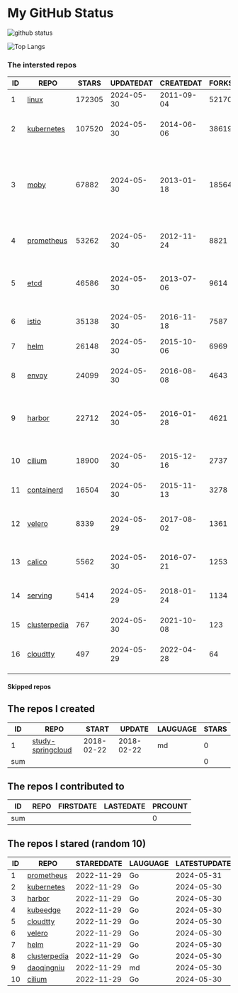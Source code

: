 # My GitHub Status

<img src="https://github-readme-stats-1.yihong0618.vercel.app/api?username=daoqingniu&show_icons=true&&&hide_title=true&count_private=true" alt="github status" />

![Top Langs](https://github-readme-stats-1.yihong0618.vercel.app/api/top-langs/?username=daoqingniu&layout=compact)

<!--START_SECTION:github_repos-->
### The intersted repos
| ID |                              REPO                               | STARS  | UPDATEDAT  | CREATEDAT  | FORKSCOUNT |                                                DESCRIPTIONS                                                |
|----|-----------------------------------------------------------------|--------|------------|------------|------------|------------------------------------------------------------------------------------------------------------|
|  1 | [linux](https://github.com/torvalds/linux)                      | 172305 | 2024-05-30 | 2011-09-04 |      52170 | Linux kernel source tree                                                                                   |
|  2 | [kubernetes](https://github.com/kubernetes/kubernetes)          | 107520 | 2024-05-30 | 2014-06-06 |      38619 | Production-Grade Container Scheduling and Management                                                       |
|  3 | [moby](https://github.com/moby/moby)                            |  67882 | 2024-05-30 | 2013-01-18 |      18564 | The Moby Project - a collaborative project for the container ecosystem to assemble container-based systems |
|  4 | [prometheus](https://github.com/prometheus/prometheus)          |  53262 | 2024-05-30 | 2012-11-24 |       8821 | The Prometheus monitoring system and time series database.                                                 |
|  5 | [etcd](https://github.com/etcd-io/etcd)                         |  46586 | 2024-05-30 | 2013-07-06 |       9614 | Distributed reliable key-value store for the most critical data of a distributed system                    |
|  6 | [istio](https://github.com/istio/istio)                         |  35138 | 2024-05-30 | 2016-11-18 |       7587 | Connect, secure, control, and observe services.                                                            |
|  7 | [helm](https://github.com/helm/helm)                            |  26148 | 2024-05-30 | 2015-10-06 |       6969 | The Kubernetes Package Manager                                                                             |
|  8 | [envoy](https://github.com/envoyproxy/envoy)                    |  24099 | 2024-05-30 | 2016-08-08 |       4643 | Cloud-native high-performance edge/middle/service proxy                                                    |
|  9 | [harbor](https://github.com/goharbor/harbor)                    |  22712 | 2024-05-30 | 2016-01-28 |       4621 | An open source trusted cloud native registry project that stores, signs, and scans content.                |
| 10 | [cilium](https://github.com/cilium/cilium)                      |  18900 | 2024-05-30 | 2015-12-16 |       2737 | eBPF-based Networking, Security, and Observability                                                         |
| 11 | [containerd](https://github.com/containerd/containerd)          |  16504 | 2024-05-30 | 2015-11-13 |       3278 | An open and reliable container runtime                                                                     |
| 12 | [velero](https://github.com/vmware-tanzu/velero)                |   8339 | 2024-05-29 | 2017-08-02 |       1361 | Backup and migrate Kubernetes applications and their persistent volumes                                    |
| 13 | [calico](https://github.com/projectcalico/calico)               |   5562 | 2024-05-30 | 2016-07-21 |       1253 | Cloud native networking and network security                                                               |
| 14 | [serving](https://github.com/knative/serving)                   |   5414 | 2024-05-29 | 2018-01-24 |       1134 | Kubernetes-based, scale-to-zero, request-driven compute                                                    |
| 15 | [clusterpedia](https://github.com/clusterpedia-io/clusterpedia) |    767 | 2024-05-30 | 2021-10-08 |        123 | The Encyclopedia of Kubernetes clusters                                                                    |
| 16 | [cloudtty](https://github.com/cloudtty/cloudtty)                |    497 | 2024-05-29 | 2022-04-28 |         64 | A Friendly Kubernetes CloudShell (Web Terminal) !                                                          |



#### Skipped repos
<!--END_SECTION:github_repos-->

<!--START_SECTION:my_github-->
## The repos I created
| ID  |                                 REPO                                 |   START    |   UPDATE   | LAUGUAGE | STARS |
|-----|----------------------------------------------------------------------|------------|------------|----------|-------|
|   1 | [study-springcloud](https://github.com/daoqingniu/study-springcloud) | 2018-02-22 | 2018-02-22 | md       |     0 |
| sum |                                                                      |            |            |          |     0 |

## The repos I contributed to
| ID  | REPO | FIRSTDATE | LASTEDATE | PRCOUNT |
|-----|------|-----------|-----------|---------|
| sum |      |           |           |       0 |

## The repos I stared (random 10)
| ID |                              REPO                               | STAREDDATE | LAUGUAGE | LATESTUPDATE |
|----|-----------------------------------------------------------------|------------|----------|--------------|
|  1 | [prometheus](https://github.com/prometheus/prometheus)          | 2022-11-29 | Go       | 2024-05-31   |
|  2 | [kubernetes](https://github.com/kubernetes/kubernetes)          | 2022-11-29 | Go       | 2024-05-30   |
|  3 | [harbor](https://github.com/goharbor/harbor)                    | 2022-11-29 | Go       | 2024-05-30   |
|  4 | [kubeedge](https://github.com/kubeedge/kubeedge)                | 2022-11-29 | Go       | 2024-05-30   |
|  5 | [cloudtty](https://github.com/cloudtty/cloudtty)                | 2022-11-29 | Go       | 2024-05-30   |
|  6 | [velero](https://github.com/vmware-tanzu/velero)                | 2022-11-29 | Go       | 2024-05-30   |
|  7 | [helm](https://github.com/helm/helm)                            | 2022-11-29 | Go       | 2024-05-30   |
|  8 | [clusterpedia](https://github.com/clusterpedia-io/clusterpedia) | 2022-11-29 | Go       | 2024-05-30   |
|  9 | [daoqingniu](https://github.com/daoqingniu/daoqingniu)          | 2022-11-29 | md       | 2024-05-30   |
| 10 | [cilium](https://github.com/cilium/cilium)                      | 2022-11-29 | Go       | 2024-05-30   |

<!--END_SECTION:my_github-->
